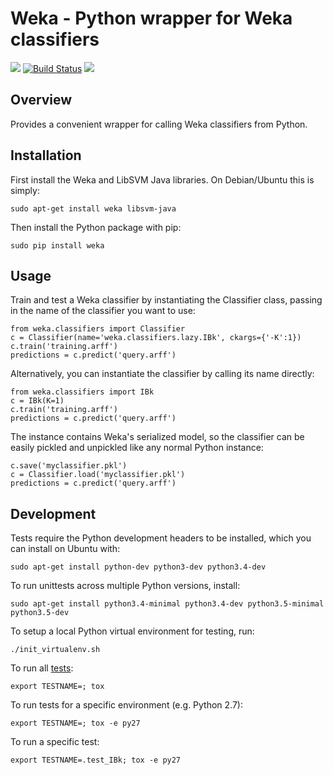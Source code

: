 Weka - Python wrapper for Weka classifiers
==========================================

[![](https://img.shields.io/pypi/v/weka.svg)](https://pypi.python.org/pypi/weka) [![Build Status](https://img.shields.io/travis/chrisspen/weka.svg?branch=master)](https://travis-ci.org/chrisspen/weka) [![](https://pyup.io/repos/github/chrisspen/weka/shield.svg)](https://pyup.io/repos/github/chrisspen/weka)

Overview
--------

Provides a convenient wrapper for calling Weka classifiers from Python.

Installation
------------

First install the Weka and LibSVM Java libraries. On Debian/Ubuntu this is simply:

    sudo apt-get install weka libsvm-java

Then install the Python package with pip:

    sudo pip install weka

Usage
-----

Train and test a Weka classifier by instantiating the Classifier class,
passing in the name of the classifier you want to use:

    from weka.classifiers import Classifier
    c = Classifier(name='weka.classifiers.lazy.IBk', ckargs={'-K':1})
    c.train('training.arff')
    predictions = c.predict('query.arff')

Alternatively, you can instantiate the classifier by calling its name directly:

    from weka.classifiers import IBk
    c = IBk(K=1)
    c.train('training.arff')
    predictions = c.predict('query.arff')

The instance contains Weka's serialized model, so the classifier can be easily
pickled and unpickled like any normal Python instance:

    c.save('myclassifier.pkl')
    c = Classifier.load('myclassifier.pkl')
    predictions = c.predict('query.arff')

Development
-----------

Tests require the Python development headers to be installed, which you can install on Ubuntu with:

    sudo apt-get install python-dev python3-dev python3.4-dev

To run unittests across multiple Python versions, install:

    sudo apt-get install python3.4-minimal python3.4-dev python3.5-minimal python3.5-dev

To setup a local Python virtual environment for testing, run:

    ./init_virtualenv.sh

To run all [tests](http://tox.readthedocs.org/en/latest/):

    export TESTNAME=; tox

To run tests for a specific environment (e.g. Python 2.7):
    
    export TESTNAME=; tox -e py27

To run a specific test:
    
    export TESTNAME=.test_IBk; tox -e py27
